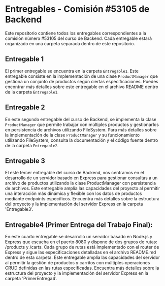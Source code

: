 # Entregables - Comisión #53105 de Backend

Este repositorio contiene todos los entregables correspondientes a la comisión número #53105 del curso de Backend. Cada entregable estará organizado en una carpeta separada dentro de este repositorio.

## Entregable 1

El primer entregable se encuentra en la carpeta `Entregable1`. Este entregable consiste en la implementación de una clase `ProductManager` que gestiona un conjunto de productos según ciertas especificaciones. Puedes encontrar más detalles sobre este entregable en el archivo README dentro de la carpeta `Entregable1`.


## Entregable 2

En este segundo entregable del curso de Backend, se implementa la clase `ProductManager` que permite trabajar con múltiples productos y gestionarlos en persistencia de archivos utilizando FileSystem. Para más detalles sobre la implementación de la clase `ProductManager` y su funcionamiento utilizando FileSystem, consulta la documentación y el código fuente dentro de la carpeta `Entregable2`.


## Entregable 3

El este tercer entregable del curso de Backend, nos centramos en el desarrollo de un servidor basado en Express para gestionar consultas a un archivo de productos utilizando la clase ProductManager con persistencia de archivos. Este entregable amplía las capacidades del proyecto al permitir una interacción más dinámica y flexible con los datos de productos mediante endpoints específicos. Encuentra más detalles sobre la estructura del proyecto y la implementación del servidor Express en la carpeta 'Entregable3'.


## Entregable4 (Primer Entrega del Trabajo Final):
 En este cuarto entregable se desarrolló un servidor basado en Node.js y Express que escucha en el puerto 8080 y dispone de dos grupos de rutas: /products y /carts. Cada grupo de rutas está implementado con el router de Express y sigue las especificaciones detalladas en el archivo README.md dentro de esta carpeta. Este entregable amplía las capacidades del servidor al permitir la gestión de productos y carritos con múltiples operaciones CRUD definidas en las rutas especificadas. 
 Encuentra más detalles sobre la estructura del proyecto y la implementación del servidor Express en la carpeta 'PrimerEntrega4'.